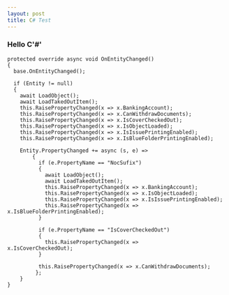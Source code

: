 ```yaml
---
layout: post
title: C# Test
---
```


### Hello C'#'


    protected override async void OnEntityChanged()
    {
      base.OnEntityChanged();
         
      if (Entity != null)
      {
        await LoadObject();
        await LoadTakedOutItem();
        this.RaisePropertyChanged(x => x.BankingAccount);
        this.RaisePropertyChanged(x => x.CanWithdrawDocuments);
        this.RaisePropertyChanged(x => x.IsCoverCheckedOut);
        this.RaisePropertyChanged(x => x.IsObjectLoaded);
        this.RaisePropertyChanged(x => x.IsIssuePrintingEnabled);
        this.RaisePropertyChanged(x => x.IsBlueFolderPrintingEnabled);
              
        Entity.PropertyChanged += async (s, e) =>
            {
              if (e.PropertyName == "NocSufix")
              {
                await LoadObject();
                await LoadTakedOutItem();
                this.RaisePropertyChanged(x => x.BankingAccount);
                this.RaisePropertyChanged(x => x.IsObjectLoaded);
                this.RaisePropertyChanged(x => x.IsIssuePrintingEnabled);
                this.RaisePropertyChanged(x => x.IsBlueFolderPrintingEnabled);
              }
                      
              if (e.PropertyName == "IsCoverCheckedOut")
              {
                this.RaisePropertyChanged(x => x.IsCoverCheckedOut);       
              }
                      
              this.RaisePropertyChanged(x => x.CanWithdrawDocuments);
             };
        }
    }

